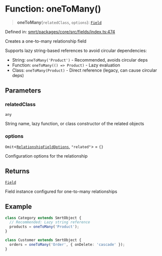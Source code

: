 # Function: oneToMany()

> **oneToMany**(`relatedClass`, `options`): [`Field`](../classes/Field.md)

Defined in: [smrt/packages/core/src/fields/index.ts:474](https://github.com/happyvertical/smrt/blob/3e10e04571f8229dee5c87ee2f9b9b06c6c49f12/packages/core/src/fields/index.ts#L474)

Creates a one-to-many relationship field

Supports lazy string-based references to avoid circular dependencies:
- String: `oneToMany('Product')` - Recommended, avoids circular deps
- Function: `oneToMany(() => Product)` - Lazy evaluation
- Class: `oneToMany(Product)` - Direct reference (legacy, can cause circular deps)

## Parameters

### relatedClass

`any`

String name, lazy function, or class constructor of the related objects

### options

`Omit`\<[`RelationshipFieldOptions`](../interfaces/RelationshipFieldOptions.md), `"related"`\> = `{}`

Configuration options for the relationship

## Returns

[`Field`](../classes/Field.md)

Field instance configured for one-to-many relationships

## Example

```typescript
class Category extends SmrtObject {
  // Recommended: Lazy string reference
  products = oneToMany('Product');
}

class Customer extends SmrtObject {
  orders = oneToMany('Order', { onDelete: 'cascade' });
}
```
